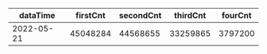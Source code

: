 |dataTime|firstCnt|secondCnt|thirdCnt|fourCnt|
|-|-|-|-|-|
|2022-05-21|45048284|44568655|33259865|3797200|